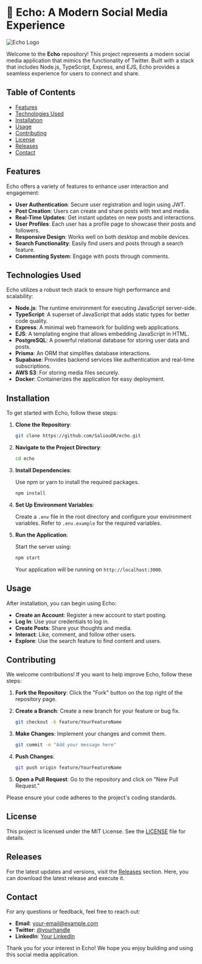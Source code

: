 # 🌟 Echo: A Modern Social Media Experience

![Echo Logo](https://img.shields.io/badge/Echo-Modern%20Social%20Media%20App-brightgreen)

Welcome to the **Echo** repository! This project represents a modern social media application that mimics the functionality of Twitter. Built with a stack that includes Node.js, TypeScript, Express, and EJS, Echo provides a seamless experience for users to connect and share.

## Table of Contents

- [Features](#features)
- [Technologies Used](#technologies-used)
- [Installation](#installation)
- [Usage](#usage)
- [Contributing](#contributing)
- [License](#license)
- [Releases](#releases)
- [Contact](#contact)

## Features

Echo offers a variety of features to enhance user interaction and engagement:

- **User Authentication**: Secure user registration and login using JWT.
- **Post Creation**: Users can create and share posts with text and media.
- **Real-Time Updates**: Get instant updates on new posts and interactions.
- **User Profiles**: Each user has a profile page to showcase their posts and followers.
- **Responsive Design**: Works well on both desktop and mobile devices.
- **Search Functionality**: Easily find users and posts through a search feature.
- **Commenting System**: Engage with posts through comments.

## Technologies Used

Echo utilizes a robust tech stack to ensure high performance and scalability:

- **Node.js**: The runtime environment for executing JavaScript server-side.
- **TypeScript**: A superset of JavaScript that adds static types for better code quality.
- **Express**: A minimal web framework for building web applications.
- **EJS**: A templating engine that allows embedding JavaScript in HTML.
- **PostgreSQL**: A powerful relational database for storing user data and posts.
- **Prisma**: An ORM that simplifies database interactions.
- **Supabase**: Provides backend services like authentication and real-time subscriptions.
- **AWS S3**: For storing media files securely.
- **Docker**: Containerizes the application for easy deployment.

## Installation

To get started with Echo, follow these steps:

1. **Clone the Repository**:

   ```bash
   git clone https://github.com/SaliouOR/echo.git
   ```

2. **Navigate to the Project Directory**:

   ```bash
   cd echo
   ```

3. **Install Dependencies**:

   Use npm or yarn to install the required packages.

   ```bash
   npm install
   ```

4. **Set Up Environment Variables**:

   Create a `.env` file in the root directory and configure your environment variables. Refer to `.env.example` for the required variables.

5. **Run the Application**:

   Start the server using:

   ```bash
   npm start
   ```

   Your application will be running on `http://localhost:3000`.

## Usage

After installation, you can begin using Echo:

- **Create an Account**: Register a new account to start posting.
- **Log In**: Use your credentials to log in.
- **Create Posts**: Share your thoughts and media.
- **Interact**: Like, comment, and follow other users.
- **Explore**: Use the search feature to find content and users.

## Contributing

We welcome contributions! If you want to help improve Echo, follow these steps:

1. **Fork the Repository**: Click the "Fork" button on the top right of the repository page.
2. **Create a Branch**: Create a new branch for your feature or bug fix.

   ```bash
   git checkout -b feature/YourFeatureName
   ```

3. **Make Changes**: Implement your changes and commit them.

   ```bash
   git commit -m "Add your message here"
   ```

4. **Push Changes**:

   ```bash
   git push origin feature/YourFeatureName
   ```

5. **Open a Pull Request**: Go to the repository and click on "New Pull Request."

Please ensure your code adheres to the project's coding standards.

## License

This project is licensed under the MIT License. See the [LICENSE](LICENSE) file for details.

## Releases

For the latest updates and versions, visit the [Releases](https://github.com/SaliouOR/echo/releases) section. Here, you can download the latest release and execute it.

## Contact

For any questions or feedback, feel free to reach out:

- **Email**: your-email@example.com
- **Twitter**: [@yourhandle](https://twitter.com/yourhandle)
- **LinkedIn**: [Your LinkedIn](https://www.linkedin.com/in/yourprofile)

Thank you for your interest in Echo! We hope you enjoy building and using this social media application.